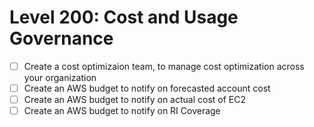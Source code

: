 # Level 200: Cost and Usage Governance

- [ ] Create a cost optimizaion team, to manage cost optimization across your organization
- [ ] Create an AWS budget to notify on forecasted account cost
- [ ] Create an AWS budget to notify on actual cost of EC2
- [ ] Create an AWS budget to notify on RI Coverage
